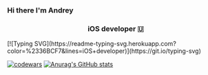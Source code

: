 ### Hi there I'm Andrey
<h3 align="center"> iOS developer 🇺</h3>
[![Typing SVG](https://readme-typing-svg.herokuapp.com?color=%2336BCF7&lines=iOS+developer)](https://git.io/typing-svg)

[![codewars](https://www.codewars.com/users/AndyNas/badges/large)](https://www.codewars.com/users/AndyNas)
[![Anurag's GitHub stats](https://github-readme-stats.vercel.app/api?username=AndNasPlay)](https://github.com/AndNasPlay/github-readme-stats)

<!--
**AndNasPlay/AndNasPlay** is a ✨ _special_ ✨ repository because its `README.md` (this file) appears on your GitHub profile.

Here are some ideas to get you started:

- 🔭 I’m currently working on ...
- 🌱 I’m currently learning ...
- 👯 I’m looking to collaborate on ...
- 🤔 I’m looking for help with ...
- 💬 Ask me about ...
- 📫 How to reach me: ...
- 😄 Pronouns: ...
- ⚡ Fun fact: ...
-->

